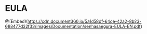 # EULA

@(Embed)(https://cdn.document360.io/5a1d58df-64ce-42a2-8b23-688477d32f33/Images/Documentation/senhasaegura-EULA-EN.pdf)